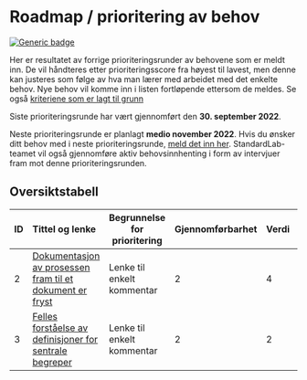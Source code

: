 # Roadmap / prioritering av behov

[![Generic badge](https://img.shields.io/badge/Status-Kladd-red.svg)](../README.md#statuser)

Her er resultatet av forrige prioriteringsrunder av behovene som er meldt inn. De vil håndteres etter prioriteringsscore fra høyest til lavest, men denne kan justeres som følge av hva man lærer med arbeidet med det enkelte behov. Nye behov vil komme inn i listen fortløpende ettersom de meldes. Se også [kriteriene som er lagt til grunn](kriterier.md)

Siste prioriteringsrunde har vært gjennomført den **30. september 2022**.

Neste prioriteringsrunde er planlagt **medio november 2022**. Hvis du ønsker ditt behov med i neste prioriteringsrunde, [meld det inn her](https://github.com/arkivverket/standardlab/issues/new?assignees=&labels=behov&template=behov.md). StandardLab-teamet vil også gjennomføre aktiv behovsinnhenting i form av intervjuer fram mot denne prioriteringsrunden.

## Oversiktstabell

| **ID** |                                               **Tittel og lenke**                                               | Begrunnelse for prioritering | **Gjennomførbarhet** | **Verdi** | **Hastegrad** | **Risiko** | **Prioriteringsscore** | **Over terskel?** |
| :----- | :-------------------------------------------------------------------------------------------------------------- | ---------------------------- | :------------------- | :-------- | :------------ | :--------- | :--------------------- | :---------------- |
| 2      | [Dokumentasjon av prosessen fram til et dokument er fryst](https://github.com/arkivverket/standardlab/issues/2) | Lenke til enkelt kommentar   | 2                    | 4         | 3             | 3          | 28                     | Ja                |
| 3      | [Felles forståelse av definisjoner for sentrale begreper](https://github.com/arkivverket/standardlab/issues/3)  | Lenke til enkelt kommentar   | 2                    | 2         | 2             | 4          | 20                     | Nei               |
